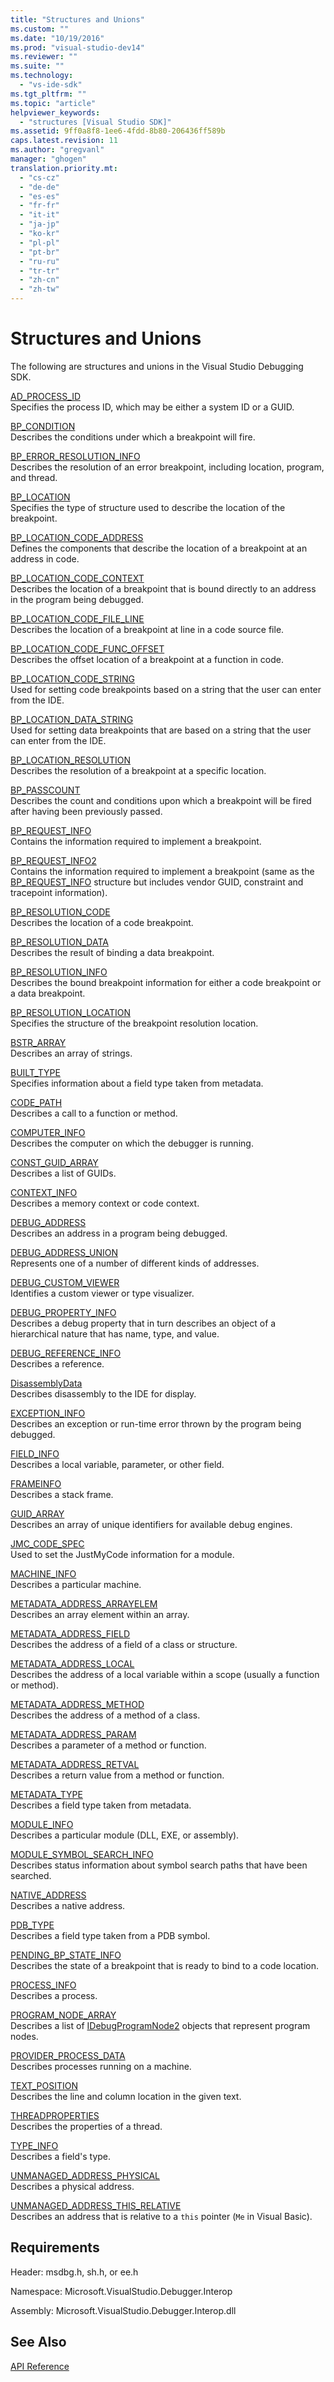 ```yaml
---
title: "Structures and Unions"
ms.custom: ""
ms.date: "10/19/2016"
ms.prod: "visual-studio-dev14"
ms.reviewer: ""
ms.suite: ""
ms.technology: 
  - "vs-ide-sdk"
ms.tgt_pltfrm: ""
ms.topic: "article"
helpviewer_keywords: 
  - "structures [Visual Studio SDK]"
ms.assetid: 9ff0a8f8-1ee6-4fdd-8b80-206436ff589b
caps.latest.revision: 11
ms.author: "gregvanl"
manager: "ghogen"
translation.priority.mt: 
  - "cs-cz"
  - "de-de"
  - "es-es"
  - "fr-fr"
  - "it-it"
  - "ja-jp"
  - "ko-kr"
  - "pl-pl"
  - "pt-br"
  - "ru-ru"
  - "tr-tr"
  - "zh-cn"
  - "zh-tw"
---
```

# Structures and Unions
The following are structures and unions in the Visual Studio Debugging SDK.  
  
 [AD_PROCESS_ID](../../../extensibility/debugger/reference/ad_process_id.md)  
 Specifies the process ID, which may be either a system ID or a GUID.  
  
 [BP_CONDITION](../../../extensibility/debugger/reference/bp_condition.md)  
 Describes the conditions under which a breakpoint will fire.  
  
 [BP_ERROR_RESOLUTION_INFO](../../../extensibility/debugger/reference/bp_error_resolution_info.md)  
 Describes the resolution of an error breakpoint, including location, program, and thread.  
  
 [BP_LOCATION](../../../extensibility/debugger/reference/bp_location.md)  
 Specifies the type of structure used to describe the location of the breakpoint.  
  
 [BP_LOCATION_CODE_ADDRESS](../../../extensibility/debugger/reference/bp_location_code_address.md)  
 Defines the components that describe the location of a breakpoint at an address in code.  
  
 [BP_LOCATION_CODE_CONTEXT](../../../extensibility/debugger/reference/bp_location_code_context.md)  
 Describes the location of a breakpoint that is bound directly to an address in the program being debugged.  
  
 [BP_LOCATION_CODE_FILE_LINE](../../../extensibility/debugger/reference/bp_location_code_file_line.md)  
 Describes the location of a breakpoint at line in a code source file.  
  
 [BP_LOCATION_CODE_FUNC_OFFSET](../../../extensibility/debugger/reference/bp_location_code_func_offset.md)  
 Describes the offset location of a breakpoint at a function in code.  
  
 [BP_LOCATION_CODE_STRING](../../../extensibility/debugger/reference/bp_location_code_string.md)  
 Used for setting code breakpoints based on a string that the user can enter from the IDE.  
  
 [BP_LOCATION_DATA_STRING](../../../extensibility/debugger/reference/bp_location_data_string.md)  
 Used for setting data breakpoints that are based on a string that the user can enter from the IDE.  
  
 [BP_LOCATION_RESOLUTION](../../../extensibility/debugger/reference/bp_location_resolution.md)  
 Describes the resolution of a breakpoint at a specific location.  
  
 [BP_PASSCOUNT](../../../extensibility/debugger/reference/bp_passcount.md)  
 Describes the count and conditions upon which a breakpoint will be fired after having been previously passed.  
  
 [BP_REQUEST_INFO](../../../extensibility/debugger/reference/bp_request_info.md)  
 Contains the information required to implement a breakpoint.  
  
 [BP_REQUEST_INFO2](../../../extensibility/debugger/reference/bp_request_info2.md)  
 Contains the information required to implement a breakpoint (same as the [BP_REQUEST_INFO](../../../extensibility/debugger/reference/bp_request_info.md) structure but includes vendor GUID, constraint and tracepoint information).  
  
 [BP_RESOLUTION_CODE](../../../extensibility/debugger/reference/bp_resolution_code.md)  
 Describes the location of a code breakpoint.  
  
 [BP_RESOLUTION_DATA](../../../extensibility/debugger/reference/bp_resolution_data.md)  
 Describes the result of binding a data breakpoint.  
  
 [BP_RESOLUTION_INFO](../../../extensibility/debugger/reference/bp_resolution_info.md)  
 Describes the bound breakpoint information for either a code breakpoint or a data breakpoint.  
  
 [BP_RESOLUTION_LOCATION](../../../extensibility/debugger/reference/bp_resolution_location.md)  
 Specifies the structure of the breakpoint resolution location.  
  
 [BSTR_ARRAY](../../../extensibility/debugger/reference/bstr_array.md)  
 Describes an array of strings.  
  
 [BUILT_TYPE](../../../extensibility/debugger/reference/built_type.md)  
 Specifies information about a field type taken from metadata.  
  
 [CODE_PATH](../../../extensibility/debugger/reference/code_path.md)  
 Describes a call to a function or method.  
  
 [COMPUTER_INFO](../../../extensibility/debugger/reference/computer_info.md)  
 Describes the computer on which the debugger is running.  
  
 [CONST_GUID_ARRAY](../../../extensibility/debugger/reference/const_guid_array.md)  
 Describes a list of GUIDs.  
  
 [CONTEXT_INFO](../../../extensibility/debugger/reference/context_info.md)  
 Describes a memory context or code context.  
  
 [DEBUG_ADDRESS](../../../extensibility/debugger/reference/debug_address.md)  
 Describes an address in a program being debugged.  
  
 [DEBUG_ADDRESS_UNION](../../../extensibility/debugger/reference/debug_address_union.md)  
 Represents one of a number of different kinds of addresses.  
  
 [DEBUG_CUSTOM_VIEWER](../../../extensibility/debugger/reference/debug_custom_viewer.md)  
 Identifies a custom viewer or type visualizer.  
  
 [DEBUG_PROPERTY_INFO](../../../extensibility/debugger/reference/debug_property_info.md)  
 Describes a debug property that in turn describes an object of a hierarchical nature that has name, type, and value.  
  
 [DEBUG_REFERENCE_INFO](../../../extensibility/debugger/reference/debug_reference_info.md)  
 Describes a reference.  
  
 [DisassemblyData](../../../extensibility/debugger/reference/disassemblydata.md)  
 Describes disassembly to the IDE for display.  
  
 [EXCEPTION_INFO](../../../extensibility/debugger/reference/exception_info.md)  
 Describes an exception or run-time error thrown by the program being debugged.  
  
 [FIELD_INFO](../../../extensibility/debugger/reference/field_info.md)  
 Describes a local variable, parameter, or other field.  
  
 [FRAMEINFO](../../../extensibility/debugger/reference/frameinfo.md)  
 Describes a stack frame.  
  
 [GUID_ARRAY](../../../extensibility/debugger/reference/guid_array.md)  
 Describes an array of unique identifiers for available debug engines.  
  
 [JMC_CODE_SPEC](../../../extensibility/debugger/reference/jmc_code_spec.md)  
 Used to set the JustMyCode information for a module.  
  
 [MACHINE_INFO](../../../extensibility/debugger/reference/machine_info.md)  
 Describes a particular machine.  
  
 [METADATA_ADDRESS_ARRAYELEM](../../../extensibility/debugger/reference/metadata_address_arrayelem.md)  
 Describes an array element within an array.  
  
 [METADATA_ADDRESS_FIELD](../../../extensibility/debugger/reference/metadata_address_field.md)  
 Describes the address of a field of a class or structure.  
  
 [METADATA_ADDRESS_LOCAL](../../../extensibility/debugger/reference/metadata_address_local.md)  
 Describes the address of a local variable within a scope (usually a function or method).  
  
 [METADATA_ADDRESS_METHOD](../../../extensibility/debugger/reference/metadata_address_method.md)  
 Describes the address of a method of a class.  
  
 [METADATA_ADDRESS_PARAM](../../../extensibility/debugger/reference/metadata_address_param.md)  
 Describes a parameter of a method or function.  
  
 [METADATA_ADDRESS_RETVAL](../../../extensibility/debugger/reference/metadata_address_retval.md)  
 Describes a return value from a method or function.  
  
 [METADATA_TYPE](../../../extensibility/debugger/reference/metadata_type.md)  
 Describes a field type taken from metadata.  
  
 [MODULE_INFO](../../../extensibility/debugger/reference/module_info.md)  
 Describes a particular module (DLL, EXE, or assembly).  
  
 [MODULE_SYMBOL_SEARCH_INFO](../../../extensibility/debugger/reference/module_symbol_search_info.md)  
 Describes status information about symbol search paths that have been searched.  
  
 [NATIVE_ADDRESS](../../../extensibility/debugger/reference/native_address.md)  
 Describes a native address.  
  
 [PDB_TYPE](../../../extensibility/debugger/reference/pdb_type.md)  
 Describes a field type taken from a PDB symbol.  
  
 [PENDING_BP_STATE_INFO](../../../extensibility/debugger/reference/pending_bp_state_info.md)  
 Describes the state of a breakpoint that is ready to bind to a code location.  
  
 [PROCESS_INFO](../../../extensibility/debugger/reference/process_info.md)  
 Describes a process.  
  
 [PROGRAM_NODE_ARRAY](../../../extensibility/debugger/reference/program_node_array.md)  
 Describes a list of [IDebugProgramNode2](../../../extensibility/debugger/reference/idebugprogramnode2.md) objects that represent program nodes.  
  
 [PROVIDER_PROCESS_DATA](../../../extensibility/debugger/reference/provider_process_data.md)  
 Describes processes running on a machine.  
  
 [TEXT_POSITION](../../../extensibility/debugger/reference/text_position.md)  
 Describes the line and column location in the given text.  
  
 [THREADPROPERTIES](../../../extensibility/debugger/reference/threadproperties.md)  
 Describes the properties of a thread.  
  
 [TYPE_INFO](../../../extensibility/debugger/reference/type_info.md)  
 Describes a field's type.  
  
 [UNMANAGED_ADDRESS_PHYSICAL](../../../extensibility/debugger/reference/unmanaged_address_physical.md)  
 Describes a physical address.  
  
 [UNMANAGED_ADDRESS_THIS_RELATIVE](../../../extensibility/debugger/reference/unmanaged_address_this_relative.md)  
 Describes an address that is relative to a `this` pointer (`Me` in Visual Basic).  
  
## Requirements  
 Header: msdbg.h, sh.h, or ee.h  
  
 Namespace: Microsoft.VisualStudio.Debugger.Interop  
  
 Assembly: Microsoft.VisualStudio.Debugger.Interop.dll  
  
## See Also  
 [API Reference](../../../extensibility/debugger/reference/api-reference--visual-studio-debugging-.md)